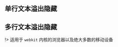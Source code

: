 
## 单行文本溢出隐藏

<vuep template="#textHien"></vuep>

<script v-pre type="text/x-template" id="textHien">
<template>
  <div class="text-hien">
    从前有座山，山上有一个破庙，有一天，一个小和尚他来到庙里,看见庙里的水缸没水了，就挑来水倒满了水缸，还给观音瓶子里加满了水，干枯的杨枝终于恢复了生机。他每天挑水、念经、敲木鱼，夜里不让老鼠来偷东西，生活过得安稳自在。
  </div>
</template>

<style>
  .text-hien{
    overflow: hidden;
    text-overflow: ellipsis;
    white-space: nowrap;
  }
</style>

<script></script>
</script>


## 多行文本溢出隐藏

!>  适用于 `webkit` 内核的浏览器以及绝大多数的移动设备

<vuep template="#textHien2"></vuep>

<script v-pre type="text/x-template" id="textHien2">
<template>
  <div class="text-hien">
    从前有座山，山上有一个破庙，有一天，一个小和尚他来到庙里,看见庙里的水缸没水了，就挑来水倒满了水缸，还给观音瓶子里加满了水，干枯的杨枝终于恢复了生机。他每天挑水、念经、敲木鱼，夜里不让老鼠来偷东西，生活过得安稳自在。
    不久，来了个高和尚。他渴极了，他一到庙里，就把半缸水喝光了。小和尚让他去挑水，高和尚心想一个人去挑水太吃亏了 ，他要小和尚和他一起去抬水。于是两个人抬着一只水桶去山下取水，抬水的时候水桶必须放在扁担的中央，要不不在中间，两个人就推来推去，谁都不想多出一点 力气。
  </div>
</template>

<style>
  .text-hien{
    overflow : hidden;
    text-overflow: ellipsis;
    display: -webkit-box;
    -webkit-line-clamp: 2;
    -webkit-box-orient: vertical;
  }
</style>

<script></script>
</script>